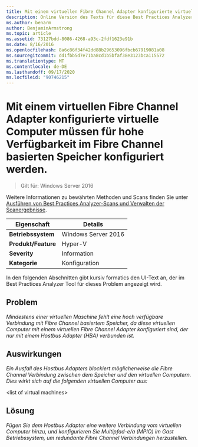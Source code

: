 ```yaml
---
title: Mit einem virtuellen Fibre Channel Adapter konfigurierte virtuelle Computer müssen für hohe Verfügbarkeit im Fibre Channel basierten Speicher konfiguriert werden.
description: Online Version des Texts für diese Best Practices Analyzer Regel.
ms.author: benarm
author: BenjaminArmstrong
ms.topic: article
ms.assetid: 73127bdd-8086-4268-a93c-2fdf1623e91b
ms.date: 8/16/2016
ms.openlocfilehash: 8a6c86f34f42dd88b29653096fbcb67919081a08
ms.sourcegitcommit: dd1fbb5d7e71ba8cd1b5bfaf38e3123bca115572
ms.translationtype: MT
ms.contentlocale: de-DE
ms.lasthandoff: 09/17/2020
ms.locfileid: "90746215"
---
```

# <a name="virtual-machines-configured-with-a-virtual-fibre-channel-adapter-should-be-configured-for-high-availability-to-the-fibre-channel-based-storage"></a>Mit einem virtuellen Fibre Channel Adapter konfigurierte virtuelle Computer müssen für hohe Verfügbarkeit im Fibre Channel basierten Speicher konfiguriert werden.

>Gilt für: Windows Server 2016

Weitere Informationen zu bewährten Methoden und Scans finden Sie unter [Ausführen von Best Practices Analyzer-Scans und Verwalten der Scanergebnisse](https://go.microsoft.com/fwlink/p/?LinkID=223177).

|Eigenschaft|Details|
|-|-|
|**Betriebssystem**|Windows Server 2016|
|**Produkt/Feature**|Hyper-V|
|**Severity**|Information|
|**Kategorie**|Konfiguration|

In den folgenden Abschnitten gibt kursiv formatics den UI-Text an, der im Best Practices Analyzer Tool für dieses Problem angezeigt wird.

## <a name="issue"></a>**Problem**
*Mindestens einer virtuellen Maschine fehlt eine hoch verfügbare Verbindung mit Fibre Channel basiertem Speicher, da diese virtuellen Computer mit einem virtuellen Fibre Channel Adapter konfiguriert sind, der nur mit einem Hostbus Adapter (HBA) verbunden ist.*

## <a name="impact"></a>**Auswirkungen**
*Ein Ausfall des Hostbus Adapters blockiert möglicherweise die Fibre Channel Verbindung zwischen dem Speicher und den virtuellen Computern. Dies wirkt sich auf die folgenden virtuellen Computer aus:*

\<list of virtual machines>

## <a name="resolution"></a>**Lösung**
*Fügen Sie dem Hostbus Adapter eine weitere Verbindung vom virtuellen Computer hinzu, und konfigurieren Sie Multipfad-e/a (MPIO) im Gast Betriebssystem, um redundante Fibre Channel Verbindungen herzustellen.*



